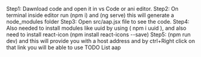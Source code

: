 Step1: Dawnload code and open it in vs Code or ani editor.
Step2: On terminal inside editor run (npm i) and (ng serve) this will generate a node_modules folder
Step3: Open src/aap.jsx file to see the code. 
Step4: Also needed to install modules like uuid by using ( npm i uuid ), and also need to install react-icon (npm install react-icons --save)
Step5: (npm run dev) and this will provide you with a host address and by ctrl+Right click on that link you will be able to use TODO List aap
